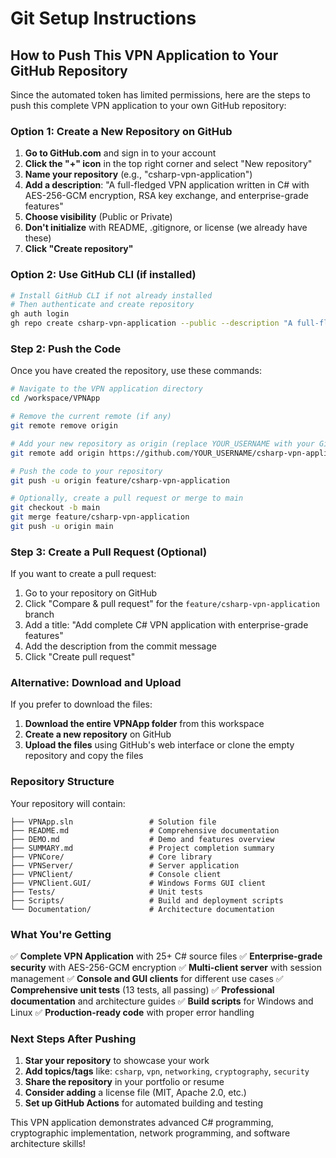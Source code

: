 # Git Setup Instructions

## How to Push This VPN Application to Your GitHub Repository

Since the automated token has limited permissions, here are the steps to push this complete VPN application to your own GitHub repository:

### Option 1: Create a New Repository on GitHub

1. **Go to GitHub.com** and sign in to your account
2. **Click the "+" icon** in the top right corner and select "New repository"
3. **Name your repository** (e.g., "csharp-vpn-application")
4. **Add a description**: "A full-fledged VPN application written in C# with AES-256-GCM encryption, RSA key exchange, and enterprise-grade features"
5. **Choose visibility** (Public or Private)
6. **Don't initialize** with README, .gitignore, or license (we already have these)
7. **Click "Create repository"**

### Option 2: Use GitHub CLI (if installed)

```bash
# Install GitHub CLI if not already installed
# Then authenticate and create repository
gh auth login
gh repo create csharp-vpn-application --public --description "A full-fledged VPN application written in C# with enterprise-grade features"
```

### Step 2: Push the Code

Once you have created the repository, use these commands:

```bash
# Navigate to the VPN application directory
cd /workspace/VPNApp

# Remove the current remote (if any)
git remote remove origin

# Add your new repository as origin (replace YOUR_USERNAME with your GitHub username)
git remote add origin https://github.com/YOUR_USERNAME/csharp-vpn-application.git

# Push the code to your repository
git push -u origin feature/csharp-vpn-application

# Optionally, create a pull request or merge to main
git checkout -b main
git merge feature/csharp-vpn-application
git push -u origin main
```

### Step 3: Create a Pull Request (Optional)

If you want to create a pull request:

1. Go to your repository on GitHub
2. Click "Compare & pull request" for the `feature/csharp-vpn-application` branch
3. Add a title: "Add complete C# VPN application with enterprise-grade features"
4. Add the description from the commit message
5. Click "Create pull request"

### Alternative: Download and Upload

If you prefer to download the files:

1. **Download the entire VPNApp folder** from this workspace
2. **Create a new repository** on GitHub
3. **Upload the files** using GitHub's web interface or clone the empty repository and copy the files

### Repository Structure

Your repository will contain:

```
├── VPNApp.sln                 # Solution file
├── README.md                  # Comprehensive documentation
├── DEMO.md                    # Demo and features overview
├── SUMMARY.md                 # Project completion summary
├── VPNCore/                   # Core library
├── VPNServer/                 # Server application
├── VPNClient/                 # Console client
├── VPNClient.GUI/             # Windows Forms GUI client
├── Tests/                     # Unit tests
├── Scripts/                   # Build and deployment scripts
└── Documentation/             # Architecture documentation
```

### What You're Getting

✅ **Complete VPN Application** with 25+ C# source files
✅ **Enterprise-grade security** with AES-256-GCM encryption
✅ **Multi-client server** with session management
✅ **Console and GUI clients** for different use cases
✅ **Comprehensive unit tests** (13 tests, all passing)
✅ **Professional documentation** and architecture guides
✅ **Build scripts** for Windows and Linux
✅ **Production-ready code** with proper error handling

### Next Steps After Pushing

1. **Star your repository** to showcase your work
2. **Add topics/tags** like: `csharp`, `vpn`, `networking`, `cryptography`, `security`
3. **Share the repository** in your portfolio or resume
4. **Consider adding** a license file (MIT, Apache 2.0, etc.)
5. **Set up GitHub Actions** for automated building and testing

This VPN application demonstrates advanced C# programming, cryptographic implementation, network programming, and software architecture skills!